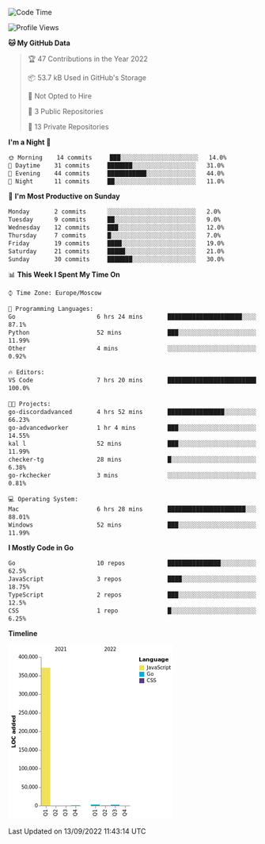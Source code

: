 <!--START_SECTION:waka-->
![Code Time](http://img.shields.io/badge/Code%20Time-411%20hrs%206%20mins-blue)

![Profile Views](http://img.shields.io/badge/Profile%20Views-0-blue)

**🐱 My GitHub Data** 

> 🏆 47 Contributions in the Year 2022
 > 
> 📦 53.7 kB Used in GitHub's Storage 
 > 
> 🚫 Not Opted to Hire
 > 
> 📜 3 Public Repositories 
 > 
> 🔑 13 Private Repositories  
 > 
**I'm a Night 🦉** 

```text
🌞 Morning    14 commits     ███░░░░░░░░░░░░░░░░░░░░░░   14.0% 
🌆 Daytime    31 commits     ███████░░░░░░░░░░░░░░░░░░   31.0% 
🌃 Evening    44 commits     ███████████░░░░░░░░░░░░░░   44.0% 
🌙 Night      11 commits     ██░░░░░░░░░░░░░░░░░░░░░░░   11.0%

```
📅 **I'm Most Productive on Sunday** 

```text
Monday       2 commits      ░░░░░░░░░░░░░░░░░░░░░░░░░   2.0% 
Tuesday      9 commits      ██░░░░░░░░░░░░░░░░░░░░░░░   9.0% 
Wednesday    12 commits     ███░░░░░░░░░░░░░░░░░░░░░░   12.0% 
Thursday     7 commits      █░░░░░░░░░░░░░░░░░░░░░░░░   7.0% 
Friday       19 commits     ████░░░░░░░░░░░░░░░░░░░░░   19.0% 
Saturday     21 commits     █████░░░░░░░░░░░░░░░░░░░░   21.0% 
Sunday       30 commits     ███████░░░░░░░░░░░░░░░░░░   30.0%

```


📊 **This Week I Spent My Time On** 

```text
⌚︎ Time Zone: Europe/Moscow

💬 Programming Languages: 
Go                       6 hrs 24 mins       █████████████████████░░░░   87.1% 
Python                   52 mins             ███░░░░░░░░░░░░░░░░░░░░░░   11.99% 
Other                    4 mins              ░░░░░░░░░░░░░░░░░░░░░░░░░   0.92%

🔥 Editors: 
VS Code                  7 hrs 20 mins       █████████████████████████   100.0%

🐱‍💻 Projects: 
go-discordadvanced       4 hrs 52 mins       ████████████████░░░░░░░░░   66.23% 
go-advancedworker        1 hr 4 mins         ███░░░░░░░░░░░░░░░░░░░░░░   14.55% 
kal l                    52 mins             ███░░░░░░░░░░░░░░░░░░░░░░   11.99% 
checker-tg               28 mins             █░░░░░░░░░░░░░░░░░░░░░░░░   6.38% 
go-rkchecker             3 mins              ░░░░░░░░░░░░░░░░░░░░░░░░░   0.81%

💻 Operating System: 
Mac                      6 hrs 28 mins       ██████████████████████░░░   88.01% 
Windows                  52 mins             ███░░░░░░░░░░░░░░░░░░░░░░   11.99%

```

**I Mostly Code in Go** 

```text
Go                       10 repos            ███████████████░░░░░░░░░░   62.5% 
JavaScript               3 repos             ████░░░░░░░░░░░░░░░░░░░░░   18.75% 
TypeScript               2 repos             ███░░░░░░░░░░░░░░░░░░░░░░   12.5% 
CSS                      1 repo              █░░░░░░░░░░░░░░░░░░░░░░░░   6.25%

```


**Timeline**

![Chart not found](https://raw.githubusercontent.com/jeezft/jeezft/main/charts/bar_graph.png) 


 Last Updated on 13/09/2022 11:43:14 UTC
<!--END_SECTION:waka-->
